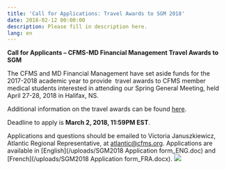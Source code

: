```yaml
---
title: 'Call for Applications: Travel Awards to SGM 2018'
date: 2018-02-12 00:00:00
description: Please fill in description here.
lang: en
---
```



**Call for Applicants – CFMS-MD Financial Management Travel Awards to SGM**

The CFMS and MD Financial Management have set aside funds for the 2017-2018 academic year to provide &nbsp;travel awards to CFMS member medical students interested in attending our Spring General Meeting, held April 27-28, 2018 in Halifax, NS.

Additional information on the travel awards can be found [here](https://www.cfms.org/resources/md-travel-awards.html).

Deadline to apply is **March 2, 2018, 11:59PM EST**.

Applications and questions should be emailed to Victoria Januszkiewicz, Atlantic Regional Representative, at [atlantic@cfms.org](mailto:atlantic@cfms.org). Applications are available in [English](/uploads/SGM2018 Application form_ENG.doc) and [French](/uploads/SGM2018 Application form_FRA.docx).&nbsp;![](/uploads/versions/md-financial-graphic---x----720-440x---.png)